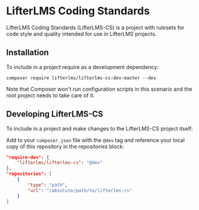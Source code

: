 LifterLMS Coding Standards
==========================

LifterLMS Coding Standards (LifterLMS-CS) is a project with rulesets for code style and quality intended for use in LifterLMS projects.


## Installation

To include in a project require as a development dependency:

`composer require lifterlms/lifterlms-cs:dev-master --dev`

Note that Composer won't run configuration scripts in this scenario and the root project needs to take care of it.

## Developing LifterLMS-CS

To include in a project and make changes to the LifterLMS-CS project itself:

Add to your `composer.json` file with the `@dev` tag and reference your local copy of this repository in the repositories block:

```json
"require-dev": {
    "lifterlms/lifterlms-cs": "@dev"
},
"repositories": [
    {
        "type": "path",
        "url": "/absolute/path/to/lifterlms-cs"
    }
]
```